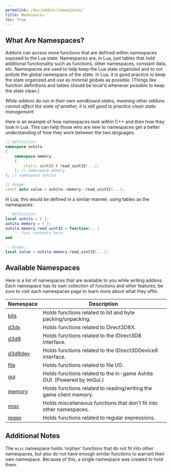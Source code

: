```yaml
---
permalink: /dev/addons/namespaces/
title: Namespaces
toc: true
---
```


## What Are Namespaces?

Addons can access more functions that are defined within namespaces exposed to the Lua state. Namespaces are, in Lua, just tables that hold additional functionality such as functions, other namespaces, constant data, etc. Namespaces are used to help keep the Lua state organized and to not pollute the global namespace of the state. In Lua, it is good practice to keep the state organized and use as minimal globals as possible. (Things like function definitions and tables should be local'd whenever possible to keep the state clean.)

_While addons do run in their own sandboxed states, meaning other addons cannot affect the state of another, it is still good to practice clean state management._

Here is an example of how namespaces look within C++ and then how they look in Lua. This can help those who are new to namespaces get a better understanding of how they work between the two languages.
```cpp
// Definition:
namespace ashita
{
    namespace memory
    {
        static uint32_t read_uint32(...);
    }; // namespace memory.
}; // namespace ashita

// Usage:
const auto value = ashita::memory::read_uint32(...);
```

In Lua, this would be defined in a similar manner, using tables as the namespaces:
```lua
-- Definition:
local ashita = { };
ashita.memory = { };
ashita.memory.read_uint32 = function(...)
    -- func contents here..
end

-- Usage:
local value = ashita.memory.read_uint32(...);
```

## Available Namespaces

Here is a list of namespaces that are available to you while writing addons. Each namespace has its own collection of functions and other features, be sure to visit each namespaces page to learn more about what they offer.

| Namespace | Description |
|-----------|-------------|
| [bits](/dev/addons/namespaces/bits/)          | Holds functions related to bit and byte packing/unpacking. |
| [d3dx](/dev/addons/namespaces/d3dx/)          | Holds functions related to Direct3D8X. |
| [d3d8](/dev/addons/namespaces/d3d8/)          | Holds functions related to the IDirect3D8 interface. |
| [d3d8dev](/dev/addons/namespaces/d3d8dev/)    | Holds functions related to the IDirect3DDevice8 interface. |
| [file](/dev/addons/namespaces/file/)          | Holds functions related to file I/O. |
| [gui](/dev/addons/namespaces/gui/)            | Holds functions related to the in-game Ashita GUI. (Powered by ImGui.) |
| [memory](/dev/addons/namespaces/memory/)      | Holds functions related to reading/writing the game client memory. |
| [misc](/dev/addons/namespaces/misc/)          | Holds miscellaneous functions that don't fit into other namespaces.  |
| [regex](/dev/addons/namespaces/regex/)        | Holds functions related to regular expressions. |

## Additional Notes

The `misc` namespace holds 'orphan' functions that do not fit into other namespaces, but also do not have enough similar functions to warrant their own namespace. Because of this, a single namespace was created to hold them. 
